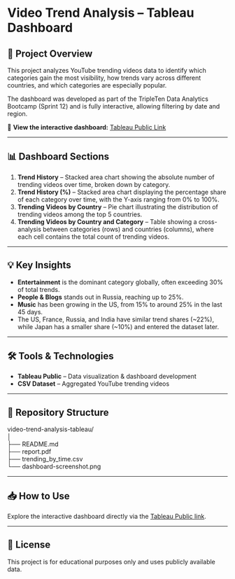 # Video Trend Analysis – Tableau Dashboard

## 📌 Project Overview
This project analyzes YouTube trending videos data to identify which categories gain the most visibility, how trends vary across different countries, and which categories are especially popular.

The dashboard was developed as part of the TripleTen Data Analytics Bootcamp (Sprint 12) and is fully interactive, allowing filtering by date and region.

🔗 **View the interactive dashboard:** [Tableau Public Link](https://tableaupublic.com/...)

---

## 📊 Dashboard Sections
1. **Trend History** – Stacked area chart showing the absolute number of trending videos over time, broken down by category.
2. **Trend History (%)** – Stacked area chart displaying the percentage share of each category over time, with the Y-axis ranging from 0% to 100%.
3. **Trending Videos by Country** – Pie chart illustrating the distribution of trending videos among the top 5 countries.
4. **Trending Videos by Country and Category** – Table showing a cross-analysis between categories (rows) and countries (columns), where each cell contains the total count of trending videos.

---

## 💡 Key Insights
- **Entertainment** is the dominant category globally, often exceeding 30% of total trends.
- **People & Blogs** stands out in Russia, reaching up to 25%.
- **Music** has been growing in the US, from 15% to around 25% in the last 45 days.
- The US, France, Russia, and India have similar trend shares (~22%), while Japan has a smaller share (~10%) and entered the dataset later.

---

## 🛠️ Tools & Technologies
- **Tableau Public** – Data visualization & dashboard development
- **CSV Dataset** – Aggregated YouTube trending videos

---

## 📂 Repository Structure

video-trend-analysis-tableau/  
│  
├── README.md  
├── report.pdf  
├── trending_by_time.csv  
└── dashboard-screenshot.png  

---

## 📥 How to Use
Explore the interactive dashboard directly via the [Tableau Public link](https://public.tableau.com/app/profile/mateus.romano/viz/TT_S12/Dashboard).

---

## 📄 License
This project is for educational purposes only and uses publicly available data.




 
